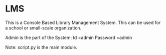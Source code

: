 # LMS
This is a Console Based Library Management System. This can be used for a school or small-scale organization.

Admin is the part of the System;
      Id        =admin
      Password  =admin

Note: script.py is the main module.

